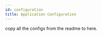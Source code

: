 ```yaml
---
id: configuration
title: Application Configuration
---
```


copy all the configs from the readme to here.